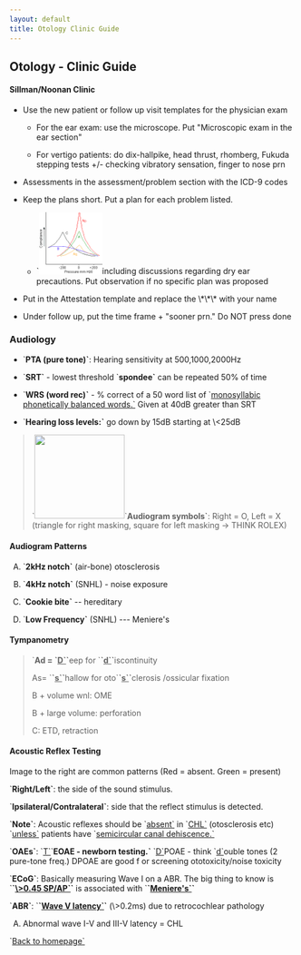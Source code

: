 ```yaml
---
layout: default
title: Otology Clinic Guide
---
```

<h2 class="unnumbered" id="otology---clinic-guide">
Otology - Clinic Guide
</h2>
<h4 class="unnumbered" id="sillmannoonan-clinic">
Sillman/Noonan Clinic
</h4>
<ul>
<li>
<p>
Use the new patient or follow up visit templates for the physician exam
</p>
<ul>
<li>
<p>
For the ear exam: use the microscope. Put "Microscopic exam in the ear section"
</p>
</li>
<li>
<p>
For vertigo patients: do dix-hallpike, head thrust, rhomberg, Fukuda stepping tests +/- checking vibratory sensation, finger to nose prn
</p>
</li>
</ul>
</li>
<li>
<p>
Assessments in the assessment/problem section with the ICD-9 codes
</p>
</li>
<li>
<p>
Keep the plans short. Put a plan for each problem listed.
</p>
<ul>
<li>
<p>
`<img alt="" src="../media/image3.png" style="width:1.16111in;height:1.14028in" />including discussions regarding dry ear precautions. Put observation if no specific plan was proposed
</p>
</li>
</ul>
</li>
<li>
<p>
Put in the Attestation template and replace the \*\*\* with your name
</p>
</li>
<li>
<p>
Under follow up, put the time frame + "sooner prn." Do NOT press done
</p>
</li>
</ul>
<h3 class="unnumbered" id="audiology">
Audiology
</h3>
<ul>
<li>
<p>
`<strong>PTA (pure tone)`</strong>: Hearing sensitivity at 500,1000,2000Hz
</p>
</li>
<li>
<p>
`<strong>SRT`</strong> - lowest threshold `<strong>spondee`</strong> can be repeated 50% of time
</p>
</li>
<li>
<p>
`<strong>WRS (word rec)`</strong> - % correct of a 50 word list of `<u>monosyllabic phonetically balanced words.`</u> Given at 40dB greater than SRT
</p>
</li>
<li>
<p>
`<strong>Hearing loss levels:`</strong> go down by 15dB starting at \<25dB
</p>
</li>
</ul>
<blockquote>
<p>
`<img alt="" src="../media/image4.emf" style="width:1.65347in;height:1.54792in" />`<strong>Audiogram symbols`</strong>: Right = O, Left = X (triangle for right masking, square for left masking → THINK ROLEX)
</p>
</blockquote>
<h4 class="unnumbered" id="audiogram-patterns">
Audiogram Patterns
</h4>
<ol type="A">
<li>
<p>
`<strong>2kHz notch`</strong> (air-bone) otosclerosis
</p>
</li>
<li>
<p>
`<strong>4kHz notch`</strong> (SNHL) - noise exposure
</p>
</li>
<li>
<p>
`<strong>Cookie bite`</strong> -- hereditary
</p>
</li>
<li>
<p>
`<strong>Low Frequency`</strong> (SNHL) --- Meniere's
</p>
</li>
</ol>
<h4 class="unnumbered" id="tympanometry">
Tympanometry
</h4>
<blockquote>
<p>
`<strong>Ad = `<u>D`</u>`</strong>eep for `<strong>`<u>d`</u>`</strong>iscontinuity
</p>
<p>
As= `<strong>`<u>s`</u>`</strong>hallow for oto`<strong>`<u>s`</u>`</strong>clerosis /ossicular fixation
</p>
<p>
B + volume wnl: OME
</p>
<p>
B + large volume: perforation
</p>
<p>
C: ETD, retraction
</p>
</blockquote>
<h4 class="unnumbered" id="acoustic-reflex-testing">
Acoustic Reflex Testing
</h4>
<p>
Image to the right are common patterns (Red = absent. Green = present)
</p>
<p>
`<strong>Right/Left`</strong>: the side of the sound stimulus.
</p>
<p>
`<strong>Ipsilateral/Contralateral`</strong>: side that the reflect stimulus is detected.
</p>
<p>
`<strong>Note`</strong>: Acoustic reflexes should be `<u>absent`</u> in `<u>CHL`</u> (otosclerosis etc) `<u>unless`</u> patients have `<u>semicircular canal dehiscence.`</u>
</p>
<p>
`<strong>OAEs`</strong>: `<u>T`</u>`<strong>EOAE - newborn testing.`</strong> `<u>D`</u>POAE - think `<u>d`</u>ouble tones (2 pure-tone freq.) DPOAE are good f or screening ototoxicity/noise toxicity
</p>
<p>
`<strong>ECoG`</strong>: Basically measuring Wave I on a ABR. The big thing to know is `<strong>`<u>\>0.45 SP/AP`</u>`</strong> is associated with `<strong>`<u>Meniere's`</u>`</strong>
</p>
<p>
`<strong>ABR`</strong>: `<strong>`<u>Wave V latency`</u>`</strong> (\>0.2ms) due to retrocochlear pathology
</p>
<ol type="A">
<li>
<p>
Abnormal wave I-V and III-V latency = CHL
</p>
</li>
</ol>
<p>
`<a href="../index.html">Back to homepage`</a>
</p>
